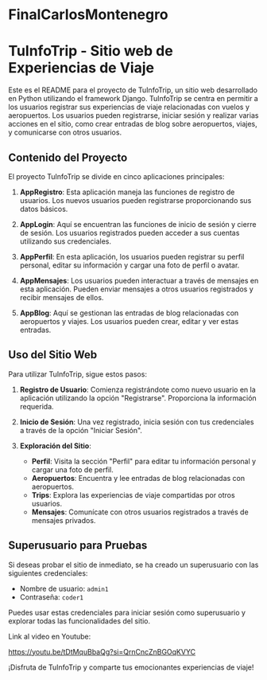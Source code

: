 # FinalCarlosMontenegro

# TuInfoTrip - Sitio web de Experiencias de Viaje

Este es el README para el proyecto de TuInfoTrip, un sitio web desarrollado en Python utilizando el framework Django. TuInfoTrip se centra en permitir a los usuarios registrar sus experiencias de viaje relacionadas con vuelos y aeropuertos. Los usuarios pueden registrarse, iniciar sesión y realizar varias acciones en el sitio, como crear entradas de blog sobre aeropuertos, viajes, y comunicarse con otros usuarios.

## Contenido del Proyecto

El proyecto TuInfoTrip se divide en cinco aplicaciones principales:

1. **AppRegistro**: Esta aplicación maneja las funciones de registro de usuarios. Los nuevos usuarios pueden registrarse proporcionando sus datos básicos.

2. **AppLogin**: Aquí se encuentran las funciones de inicio de sesión y cierre de sesión. Los usuarios registrados pueden acceder a sus cuentas utilizando sus credenciales.

3. **AppPerfil**: En esta aplicación, los usuarios pueden registrar su perfil personal, editar su información y cargar una foto de perfil o avatar.

4. **AppMensajes**: Los usuarios pueden interactuar a través de mensajes en esta aplicación. Pueden enviar mensajes a otros usuarios registrados y recibir mensajes de ellos.

5. **AppBlog**: Aquí se gestionan las entradas de blog relacionadas con aeropuertos y viajes. Los usuarios pueden crear, editar y ver estas entradas.

## Uso del Sitio Web

Para utilizar TuInfoTrip, sigue estos pasos:

1. **Registro de Usuario**: Comienza registrándote como nuevo usuario en la aplicación utilizando la opción "Registrarse". Proporciona la información requerida.

2. **Inicio de Sesión**: Una vez registrado, inicia sesión con tus credenciales a través de la opción "Iniciar Sesión".

3. **Exploración del Sitio**:
   - **Perfil**: Visita la sección "Perfil" para editar tu información personal y cargar una foto de perfil.
   - **Aeropuertos**: Encuentra y lee entradas de blog relacionadas con aeropuertos.
   - **Trips**: Explora las experiencias de viaje compartidas por otros usuarios.
   - **Mensajes**: Comunícate con otros usuarios registrados a través de mensajes privados.

## Superusuario para Pruebas

Si deseas probar el sitio de inmediato, se ha creado un superusuario con las siguientes credenciales:

- Nombre de usuario: `admin1`
- Contraseña: `coder1`

Puedes usar estas credenciales para iniciar sesión como superusuario y explorar todas las funcionalidades del sitio.

Link al video en Youtube: 

https://youtu.be/tDtMquBbaQg?si=QrnCncZnBGOqKVYC

¡Disfruta de TuInfoTrip y comparte tus emocionantes experiencias de viaje!

